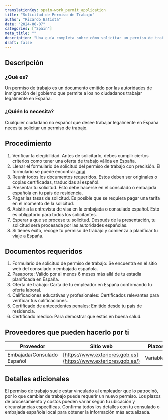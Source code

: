 ```yaml
---
translationKey: spain-work_permit_application
title: "Solicitud de Permiso de Trabajo"
author: "Ricardo Batista"
date: "2024-06-07"
categories: ["Spain"]
meta_title: ""
description: "Una guía completa sobre cómo solicitar un permiso de trabajo en España."
draft: false
---
```


## Descripción
### ¿Qué es?
Un permiso de trabajo es un documento emitido por las autoridades de inmigración del gobierno que permite a los no ciudadanos trabajar legalmente en España.

### ¿Quién lo necesita?
Cualquier ciudadano no español que desee trabajar legalmente en España necesita solicitar un permiso de trabajo.

## Procedimiento

1. Verificar la elegibilidad. Antes de solicitarlo, debes cumplir ciertos criterios como tener una oferta de trabajo válida en España.
2. Llenar el formulario de solicitud del permiso de trabajo con precisión. El formulario se puede encontrar [aquí](https://sede.empleo.gob.es/es/contenidosSede/generico.do?pagina=/sede_electronica/sede_central/ciudadanos/tarjetas/)
3. Reunir todos los documentos requeridos. Estos deben ser originales o copias certificadas, traducidas al español.
4. Presentar tu solicitud. Esto debe hacerse en el consulado o embajada española en tu país de residencia.
5. Pagar las tasas de solicitud. Es posible que se requiera pagar una tarifa en el momento de la solicitud.
6. Asistir a la entrevista de visa en la embajada o consulado español. Esto es obligatorio para todos los solicitantes.
7. Esperar a que se procese tu solicitud. Después de la presentación, tu solicitud será procesada por las autoridades españolas.
8. Si tienes éxito, recoge tu permiso de trabajo y comienza a planificar tu viaje a España.

## Documentos requeridos

1. Formulario de solicitud de permiso de trabajo: Se encuentra en el sitio web del consulado o embajada española.
2. Pasaporte: Válido por al menos 6 meses más allá de tu estadía planificada en España.
3. Oferta de trabajo: Carta de tu empleador en España confirmando tu oferta laboral.
4. Calificaciones educativas y profesionales: Certificados relevantes para verificar tus calificaciones.
5. Certificado de antecedentes penales: Emitido desde tu país de residencia.
6. Certificado médico: Para demostrar que estás en buena salud.

## Proveedores que pueden hacerlo por ti

| Proveedor        |     Sitio web     |     Plazos    |   Costo   |
| --------------- | --------------- |  :-------------: | :-------------: |
| Embajada/Consulado Español      |  [https://www.exteriores.gob.es](https://www.exteriores.gob.es/)       |      Variables      |        Variables       |

## Detalles adicionales

El permiso de trabajo suele estar vinculado al empleador que lo patrocinó, por lo que cambiar de trabajo puede requerir un nuevo permiso. Los plazos de procesamiento y costos pueden variar según tu ubicación y circunstancias específicas. Confirma todos los detalles con tu consulado o embajada española local para obtener la información más actualizada.